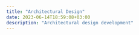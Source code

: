 ```yaml
---
title: "Architectural Design"
date: 2023-06-14T18:59:08+03:00
description: "Architectural design development"
---
```

